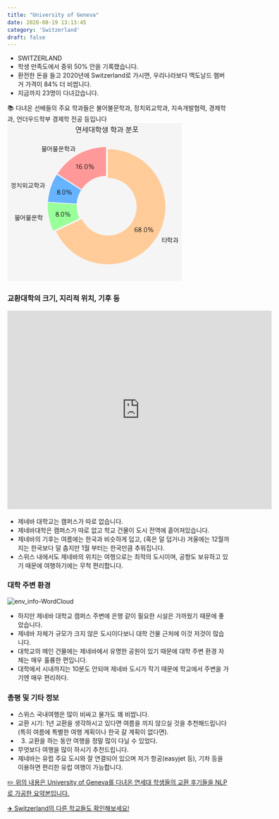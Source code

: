```yaml
---
title: "University of Geneva"
date: 2020-08-19 13:13:45
category: 'Switzerland'
draft: false
---
```



* SWITZERLAND
* 학생 만족도에서 중위 50% 안을 기록했습니다.
* 환전한 돈을 들고 2020년에 Switzerland로 가시면, 우리나라보다 맥도날드 햄버거 가격이 84% 더 비쌉니다.
* 지금까지 23명이 다녀갔습니다. 


📚 다녀온 선배들의 주요 학과들은 불어불문학과, 정치외교학과, 지속개발협력, 경제학과, 언더우드학부 경제학 전공 등입니다
![department-info](../plots/CH000005.png)
### 교환대학의 크기, 지리적 위치, 기후 등
<iframe
width="600"
height="450"
frameborder="0" style="border:0"
src="https://www.google.com/maps/embed/v1/place?key=AIzaSyC9e1AME-pVmWC4hBpFdu5S4dKzyepa3HQ&q=University+of+Geneva&center=46.199444,6.1451157&zoom=14" allowfullscreen>
</iframe>

* 제네바 대학교는 캠퍼스가 따로 없습니다.
* 제네바대학은 캠퍼스가 따로 없고 학교 건물이 도시 전역에 흩어져있습니다.
* 제네바의 기후는 여름에는 한국과 비슷하게 덥고, (혹은 덜 덥거나) 겨울에는 12월까지는 한국보다 덜 춥지만 1월 부터는 한국만큼 추워집니다.
* 스위스 내에서도 제네바의 위치는 여행으로는 최적의 도시이며, 공항도 보유하고 있기 때문에 여행하기에는 무척 편리합니다.


### 대학 주변 환경

![env_info-WordCloud](../univ_wordclouds_okt/env_info/CH000005_env_info_okt.png)

* 하지만 제네바 대학교 캠퍼스 주변에 은행 같이 필요한 시설은 가까웠기 때문에 좋았습니다.
* 제네바 자체가 규모가 크지 않은 도시이다보니 대학 건물 근처에 이것 저것이 많습니다.
* 대학교의 메인 건물에는 제네바에서 유명한 공원이 있기 때문에 대학 주변 환경 자체는 매우 훌륭한 편입니다.
* 대학에서 시내까지는 10분도 안되며 제네바 도시가 작기 때문에 학교에서 주변을 가기엔 매우 편리하다.


### 총평 및 기타 정보 
* 스위스 국내여행은 많이 비싸고 물가도 꽤 비쌉니다.
* 교환 시기: 1년 교환을 생각하시고 있다면 여름을 끼지 않으실 것을 추천해드립니다 (특히 여름에 특별한 여행 계획이나 한국 갈 계획이 없다면).
* 3. 교환을 하는 동안 여행을 정말 많이 다닐 수 있었다.
* 무엇보다 여행을 많이 하시기 추천드립니다.
* 제네바는 유럽 주요 도시와 잘 연결되어 있으며 저가 항공(easyjet 등), 기차 등을 이용하면 편리한 유럽 여행이 가능합니다.


[✏️ 위의 내용은 University of Geneva를 다녀온 연세대 학생들의 교환 후기들을 NLP로 가공한 요약본입니다.](http://oia.yonsei.ac.kr/partner/expReport.asp?ucode=CH000005&bgbn=A)

[✈️ Switzerland의 다른 학교들도 확인해보세요!](https://yonsei-exchange.netlify.app/?category=Switzerland)
